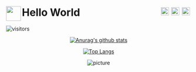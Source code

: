 <h1 align="left" style="border: none;">Hello World 
   <img align='left' src='https://github.com/raghavk16/raghavk16/blob/master/octo.gif' height='40'>
   <a href="https://twitter.com/pedrboni">
       <img align="right" style="margin:0.2rem" alt="Pedro Boni Twitter" width="22px" src="https://cdn.jsdelivr.net/npm/simple-icons@v3/icons/twitter.svg" />
    </a>
    <a href="https://linkedin.com/in/pedroboni">
      <img align="right" style="margin:0.2rem" alt="Pedro Boni Linkdein" width="22px" src="https://cdn.jsdelivr.net/npm/simple-icons@v3/icons/linkedin.svg" />
    </a>
    <a href="https://github.com/pedroboni">
      <img align="right" style="margin:0.2rem" alt="Pedro Boni Github" width="22px" src="https://cdn.jsdelivr.net/npm/simple-icons@v3/icons/github.svg" />
    </a>  
</h1>

![visitors](https://visitor-badge.laobi.icu/badge?page_id=pedroboni.pedroboni)

<div align="center">

  [![Anurag's github stats](https://github-readme-stats.vercel.app/api?username=pedroboni)](https://github.com/anuraghazra/github-readme-stats)

  [![Top Langs](https://github-readme-stats.vercel.app/api/top-langs/?username=pedroboni)](https://github.com/anuraghazra/github-readme-stats)


  ![picture](https://raw.githubusercontent.com/saadeghi/saadeghi/master/dino.gif)

</div>
